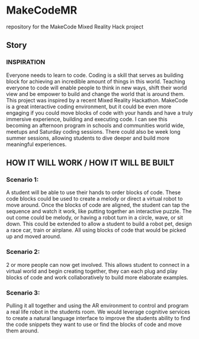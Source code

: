 # MakeCodeMR
repository for the MakeCode Mixed Reality Hack project

## Story
### INSPIRATION
Everyone needs to learn to code. Coding is a skill that serves as building block for achieving an incredible amount of things in this world. Teaching everyone to code will enable people to think in new ways, shift their world view and be empower to build and change the world that is around them.
This project was inspired by a recent Mixed Reality Hackathon. 
MakeCode is a great interactive coding environment, but it could be even more engaging if you could move blocks of code with your hands and have a truly immersive experience, building and executing code.
I can see this becoming an afternoon program in schools and communities world wide, meetups and Saturday coding sessions. There could also be week long summer sessions, allowing students to dive deeper and build more meaningful experiences.
 
## HOW IT WILL WORK / HOW IT WILL BE BUILT

### Scenario 1: 
A student will be able to use their hands to order blocks of code. These code blocks could be used to create a melody or direct a virtual robot to move around. Once the blocks of code are aligned, the student can tap the sequence and watch it work, like putting together an interactive puzzle. The out come could be melody, or having a robot turn in a circle, wave, or sit down. This could be extended to allow a student to build a robot pet, design a race car, train or airplane. All using blocks of code that would be picked up and moved around.
 
### Scenario 2: 
2 or more people can now get involved. This allows student to connect in a virtual world and begin creating together, they can each plug and play blocks of code and work collaboratively to build more elaborate examples.
 
### Scenario 3: 
Pulling it all together and using the AR environment to control and program a real life robot in the students room. We would leverage cognitive services to create a natural language interface to improve the students ability to find the code snippets they want to use or find the blocks of code and move them around.